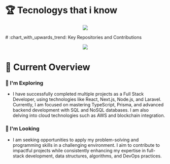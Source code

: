 # :trophy: Tecnologys that i know
<p align="center">
  <a>
   <img src="https://skillicons.dev/icons?i=nextjs,nodejs,typescript,mysql,mongodb,prisma,react,js,firebase,html,css,express,vscode,stackoverflow,tailwind,vercel,netlify,github,figma,laravel,solidity,rust&perline=10" />

  </a>
</p>
# :chart_with_upwards_trend: Key Repositories and Contributions

<p align="center">
  <a >
    <img src="https://api.githubtrends.io/user/svg/rayhanalmim/repos?time_range=one_year&include_private=true&group=private&loc_metric=changed&theme=dark" />
  </a>
</p>


# :pushpin: Current Overview

### :dart: I'm Exploring 
- I have successfully completed multiple projects as a Full Stack Developer, using technologies like React, Next.js, Node.js, and Laravel. Currently, I am focused on mastering TypeScript, Prisma, and advanced backend development with SQL and NoSQL databases. I am also delving into cloud technologies such as AWS and blockchain integration.

### :mag_right: I'm Looking 
- I am seeking opportunities to apply my problem-solving and programming skills in a challenging environment. I aim to contribute to impactful projects while consistently enhancing my expertise in full-stack development, data structures, algorithms, and DevOps practices.
